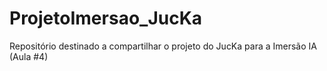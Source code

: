 # ProjetoImersao_JucKa
Repositório destinado a compartilhar o projeto do JucKa para a Imersão IA (Aula #4)
